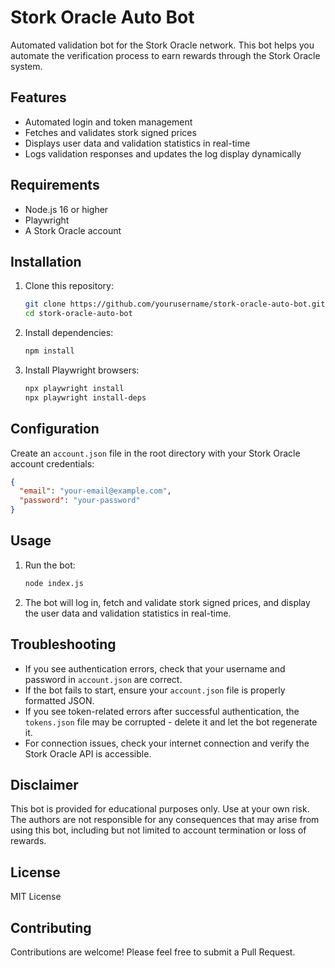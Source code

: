 # Stork Oracle Auto Bot

Automated validation bot for the Stork Oracle network. This bot helps you automate the verification process to earn rewards through the Stork Oracle system.

## Features

- Automated login and token management
- Fetches and validates stork signed prices
- Displays user data and validation statistics in real-time
- Logs validation responses and updates the log display dynamically

## Requirements

- Node.js 16 or higher
- Playwright
- A Stork Oracle account

## Installation

1. Clone this repository:
   ```bash
   git clone https://github.com/yourusername/stork-oracle-auto-bot.git
   cd stork-oracle-auto-bot
   ```

2. Install dependencies:
   ```bash
   npm install
   ```

3. Install Playwright browsers:
   ```bash
   npx playwright install
   npx playwright install-deps
   ```

## Configuration

Create an `account.json` file in the root directory with your Stork Oracle account credentials:
   ```json
   {
     "email": "your-email@example.com",
     "password": "your-password"
   }
   ```

## Usage

1. Run the bot:
   ```bash
   node index.js
   ```

2. The bot will log in, fetch and validate stork signed prices, and display the user data and validation statistics in real-time.

## Troubleshooting

- If you see authentication errors, check that your username and password in `account.json` are correct.
- If the bot fails to start, ensure your `account.json` file is properly formatted JSON.
- If you see token-related errors after successful authentication, the `tokens.json` file may be corrupted - delete it and let the bot regenerate it.
- For connection issues, check your internet connection and verify the Stork Oracle API is accessible.


## Disclaimer

This bot is provided for educational purposes only. Use at your own risk. The authors are not responsible for any consequences that may arise from using this bot, including but not limited to account termination or loss of rewards.

## License

MIT License

## Contributing

Contributions are welcome! Please feel free to submit a Pull Request.